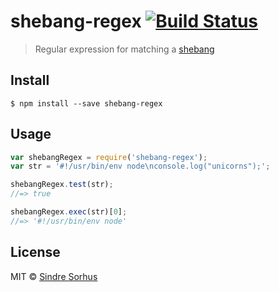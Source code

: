 # shebang-regex [![Build Status](https://travis-ci.org/sindresorhus/shebang-regex.svg?branch=master)](https://travis-ci.org/sindresorhus/shebang-regex)

> Regular expression for matching a [shebang](https://en.wikipedia.org/wiki/Shebang_(Unix))

## Install

```
$ npm install --save shebang-regex
```

## Usage

```js
var shebangRegex = require('shebang-regex');
var str = '#!/usr/bin/env node\nconsole.log("unicorns");';

shebangRegex.test(str);
//=> true

shebangRegex.exec(str)[0];
//=> '#!/usr/bin/env node'
```

## License

MIT © [Sindre Sorhus](http://sindresorhus.com)
